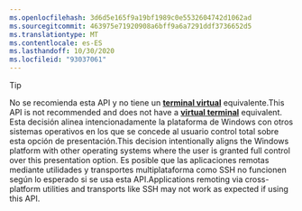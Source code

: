 ```yaml
---
ms.openlocfilehash: 3d6d5e165f9a19bf1989c0e5532604742d1062ad
ms.sourcegitcommit: 463975e71920908a6bff9a6a7291ddf3736652d5
ms.translationtype: MT
ms.contentlocale: es-ES
ms.lasthandoff: 10/30/2020
ms.locfileid: "93037061"
---
```

> [!TIP]
> <span data-ttu-id="be44f-101">No se recomienda esta API y no tiene un **[terminal virtual](../console-virtual-terminal-sequences.md)** equivalente.</span><span class="sxs-lookup"><span data-stu-id="be44f-101">This API is not recommended and does not have a **[virtual terminal](../console-virtual-terminal-sequences.md)** equivalent.</span></span> <span data-ttu-id="be44f-102">Esta decisión alinea intencionadamente la plataforma de Windows con otros sistemas operativos en los que se concede al usuario control total sobre esta opción de presentación.</span><span class="sxs-lookup"><span data-stu-id="be44f-102">This decision intentionally aligns the Windows platform with other operating systems where the user is granted full control over this presentation option.</span></span> <span data-ttu-id="be44f-103">Es posible que las aplicaciones remotas mediante utilidades y transportes multiplataforma como SSH no funcionen según lo esperado si se usa esta API.</span><span class="sxs-lookup"><span data-stu-id="be44f-103">Applications remoting via cross-platform utilities and transports like SSH may not work as expected if using this API.</span></span>

